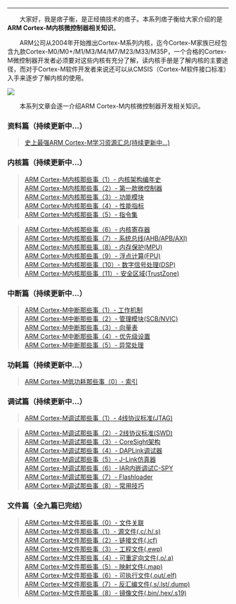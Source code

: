 ----
　　大家好，我是痞子衡，是正经搞技术的痞子。本系列痞子衡给大家介绍的是**ARM Cortex-M内核微控制器相关知识**。  

　　ARM公司从2004年开始推出Cortex-M系列内核，迄今Cortex-M家族已经包含九款Cortex-M0/M0+/M1/M3/M4/M7/M23/M33/M35P，一个合格的Cortex-M微控制器开发者必须要对这些内核有充分了解，读内核手册是了解内核的主要途径，而对于Cortex-M软件开发者来说还可以从CMSIS（Cortex-M软件接口标准）入手来逐步了解内核的使用。  

<img src="http://odox9r8vg.bkt.clouddn.com/image/cnblogs/ARM_CMSIS_Diagram_v2.png" style="zoom:100%" />

　　本系列文章会逐一介绍ARM Cortex-M内核微控制器开发相关知识。  

### 资料篇（持续更新中...）
> [史上最强ARM Cortex-M学习资源汇总(持续更新中...)](http://www.cnblogs.com/henjay724/p/8717135.html)  

### 内核篇（持续更新中...）
> [ARM Cortex-M内核那些事（1）- 内核架构编年史](http://www.cnblogs.com/henjay724/p/8408775.html)  
> [ARM Cortex-M内核那些事（2）- 第一款微控制器](http://www.cnblogs.com/henjay724/p/8408904.html)  
> [ARM Cortex-M内核那些事（3）- 功能模块](http://www.cnblogs.com/henjay724/p/8408825.html)  
> [ARM Cortex-M内核那些事（4）- 性能指标](http://www.cnblogs.com/henjay724/p/8408915.html)  
> [ARM Cortex-M内核那些事（5）- 指令集](http://www.cnblogs.com/henjay724/p/8763171.html)  

> [ARM Cortex-M内核那些事（6）- 内核寄存器]()  
> [ARM Cortex-M内核那些事（7）- 系统总线(AHB/APB/AXI)]()  
> [ARM Cortex-M内核那些事（8）- 内存保护(MPU)]()  
> [ARM Cortex-M内核那些事（9）- 浮点计算(FPU)]()  
> [ARM Cortex-M内核那些事（10）- 数字信号处理(DSP)]()  
> [ARM Cortex-M内核那些事（11）- 安全区域(TrustZone)]()  

### 中断篇（持续更新中...）
> [ARM Cortex-M中断那些事（1）- 工作机制]()  
> [ARM Cortex-M中断那些事（2）- 管理模块(SCB/NVIC)]()  
> [ARM Cortex-M中断那些事（3）- 向量表]()  
> [ARM Cortex-M中断那些事（4）- 优先级设置]()  
> [ARM Cortex-M中断那些事（5）- 异常处理]()  

### 功耗篇（持续更新中...）
> [ARM Cortex-M低功耗那些事（0）- 索引]()  

### 调试篇（持续更新中...）
> [ARM Cortex-M调试那些事（1）- 4线协议标准(JTAG)](http://www.cnblogs.com/henjay724/p/8447578.html)  

> [ARM Cortex-M调试那些事（2）- 2线协议标准(SWD)]()  
> [ARM Cortex-M调试那些事（3）- CoreSight架构]()  
> [ARM Cortex-M调试那些事（4）- DAPLink调试器]()  
> [ARM Cortex-M调试那些事（5）- J-Link仿真器]()  
> [ARM Cortex-M调试那些事（6）- IAR内嵌调试C-SPY]()  
> [ARM Cortex-M调试那些事（7）- Flashloader]()  
> [ARM Cortex-M调试那些事（8）- 常用技巧]()  

### 文件篇（全九篇已完结）
> [ARM Cortex-M文件那些事（0）- 文件关联](http://www.cnblogs.com/henjay724/p/8166334.html)  
> [ARM Cortex-M文件那些事（1）- 源文件(.c/.h/.s)](http://www.cnblogs.com/henjay724/p/8183257.html)  
> [ARM Cortex-M文件那些事（2）- 链接文件(.icf)](http://www.cnblogs.com/henjay724/p/8191908.html)  
> [ARM Cortex-M文件那些事（3）- 工程文件(.ewp)](http://www.cnblogs.com/henjay724/p/8232585.html)  
> [ARM Cortex-M文件那些事（4）- 可重定向文件(.o/.a)](http://www.cnblogs.com/henjay724/p/8276595.html)  
> [ARM Cortex-M文件那些事（5）- 映射文件(.map)](http://www.cnblogs.com/henjay724/p/8276648.html)  
> [ARM Cortex-M文件那些事（6）- 可执行文件(.out/.elf)](http://www.cnblogs.com/henjay724/p/8276677.html)  
> [ARM Cortex-M文件那些事（7）- 反汇编文件(.s/.lst/.dump)](http://www.cnblogs.com/henjay724/p/8288992.html)  
> [ARM Cortex-M文件那些事（8）- 镜像文件(.bin/.hex/.s19)](http://www.cnblogs.com/henjay724/p/8361693.html)  

